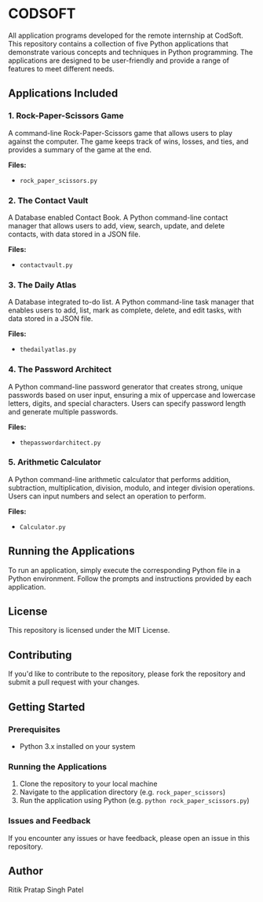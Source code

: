 # CODSOFT
All application programs developed for the remote internship at CodSoft.
This repository contains a collection of five Python applications that demonstrate various concepts and techniques in Python programming. The applications are designed to be user-friendly and provide a range of features to meet different needs.


**Applications Included**
-------------------------

### 1. Rock-Paper-Scissors Game

A command-line Rock-Paper-Scissors game that allows users to play against the computer. The game keeps track of wins, losses, and ties, and provides a summary of the game at the end.

**Files:**

* `rock_paper_scissors.py`



### 2. The Contact Vault 
A Database enabled Contact Book. A Python command-line contact manager that allows users to add, view, search, update, and delete contacts, with data stored in a JSON file.

**Files:**

* `contactvault.py`



### 3. The Daily Atlas
A Database integrated to-do list. A Python command-line task manager that enables users to add, list, mark as complete, delete, and edit tasks, with data stored in a JSON file.

**Files:**

* `thedailyatlas.py`



### 4. The Password Architect
A Python command-line password generator that creates strong, unique passwords based on user input, ensuring a mix of uppercase and lowercase letters, digits, and special characters. Users can specify password length and generate multiple passwords.


**Files:**

* `thepasswordarchitect.py`



### 5. Arithmetic Calculator
A Python command-line arithmetic calculator that performs addition, subtraction, multiplication, division, modulo, and integer division operations. Users can input numbers and select an operation to perform.

**Files:**

* `Calculator.py`



**Running the Applications**
---------------------------
To run an application, simply execute the corresponding Python file in a Python environment. Follow the prompts and instructions provided by each application.


**License**
---------
This repository is licensed under the MIT License.

**Contributing**
---------------
If you'd like to contribute to the repository, please fork the repository and submit a pull request with your changes.


**Getting Started**
-------------------

### Prerequisites

* Python 3.x installed on your system

### Running the Applications

1. Clone the repository to your local machine
2. Navigate to the application directory (e.g. `rock_paper_scissors`)
3. Run the application using Python (e.g. `python rock_paper_scissors.py`)

### Issues and Feedback
If you encounter any issues or have feedback, please open an issue in this repository.

**Author**
---------
Ritik Pratap Singh Patel

